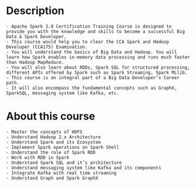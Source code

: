 # Description
    - Apache Spark 2.0 Certification Training Course is designed to provide you with the knowledge and skills to become a successful Big Data & Spark Developer. 
    - This course would help you to clear the CCA Spark and Hadoop Developer (CCA175) Examination. 
    - You will understand the basics of Big Data and Hadoop. You will learn how Spark enables in-memory data processing and runs much faster than Hadoop MapReduce. 
    - You will also learn about RDDs, Spark SQL for structured processing, different APIs offered by Spark such as Spark Streaming, Spark MLlib. 
    - This course is an integral part of a Big Data Developer’s Career path. 
    - It will also encompass the fundamental concepts such as GraphX, SparkSQL, messaging system like Kafka, etc.
    
# About this course
    - Master the concepts of HDFS
    - Understand Hadoop 2.x Architecture
    - Understand Spark and its Ecosystem
    - Implement Spark operations on Spark Shell
    - Understand the role of Spark RDD
    - Work with RDD in Spark
    - Understand Spark SQL and it’s architecture
    - Understand messaging system like Kafka and its components
    - Integrate Kafka with real time streaming
    - Understand Graph and Spark GraphX